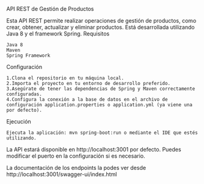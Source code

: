 API REST de Gestión de Productos

Esta API REST permite realizar operaciones de gestión de productos, como crear, obtener, actualizar y eliminar productos. Está desarrollada utilizando Java 8 y el framework Spring.
Requisitos

    Java 8
    Maven
    Spring Framework

Configuración

    1.Clona el repositorio en tu máquina local.
    2.Importa el proyecto en tu entorno de desarrollo preferido.
    3.Asegúrate de tener las dependencias de Spring y Maven correctamente configuradas.
    4.Configura la conexión a la base de datos en el archivo de configuración application.properties o application.yml (ya viene una por defecto).

Ejecución

    Ejecuta la aplicación: mvn spring-boot:run o mediante el IDE que estés utilizando.

La API estará disponible en http://localhost:3001 por defecto. Puedes modificar el puerto en la configuración si es necesario.

La documentación de los endpoints la podes ver desde http://localhost:3001/swagger-ui/index.html
